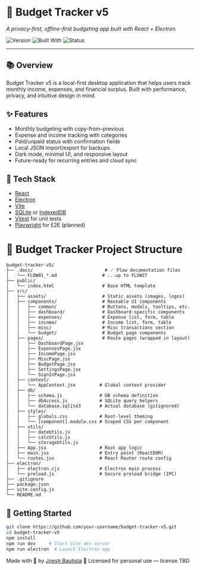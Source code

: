 # 💸 Budget Tracker v5

_A privacy-first, offline-first budgeting app built with React + Electron._

![Version](https://img.shields.io/badge/version-v5.0.0-blue)
![Built With](https://img.shields.io/badge/built%20with-React%20%2B%20Electron-orange)
![Status](https://img.shields.io/badge/status-in%20development-yellow)

---

## 📚 Overview

Budget Tracker v5 is a local-first desktop application that helps users track monthly income, expenses, and financial surplus. Built with performance, privacy, and intuitive design in mind.

## ✨ Features

- Monthly budgeting with copy-from-previous
- Expense and income tracking with categories
- Paid/unpaid status with confirmation fields
- Local JSON import/export for backups
- Dark mode, minimal UI, and responsive layout
- Future-ready for recurring entries and cloud sync

## 🧱 Tech Stack

- [React](https://reactjs.org/)
- [Electron](https://www.electronjs.org/)
- [Vite](https://vitejs.dev/)
- [SQLite](https://www.sqlite.org/) or [IndexedDB](https://developer.mozilla.org/en-US/docs/Web/API/IndexedDB_API)
- [Vitest](https://vitest.dev/) for unit tests
- [Playwright](https://playwright.dev/) for E2E (planned)

# 📁 Budget Tracker Project Structure

```
budget-tracker-v5/
├── .docs/                           # ✅ Flow documentation files
│   └── FLOW01_*.md                 # ...up to FLOW27
├── public/
│   └── index.html                  # Base HTML template
├── src/
│   ├── assets/                     # Static assets (images, logos)
│   ├── components/                 # Reusable UI components
│   │   ├── common/                 # Buttons, modals, tooltips, etc.
│   │   ├── dashboard/              # Dashboard-specific components
│   │   ├── expenses/               # Expense list, form, table
│   │   ├── income/                 # Income list, form, table
│   │   ├── misc/                   # Misc transactions section
│   │   └── budget/                 # Budget page components
│   ├── pages/                      # Route pages (wrapped in layout)
│   │   ├── DashboardPage.jsx
│   │   ├── ExpensesPage.jsx
│   │   ├── IncomePage.jsx
│   │   ├── MiscPage.jsx
│   │   ├── BudgetPage.jsx
│   │   ├── SettingsPage.jsx
│   │   └── SignInPage.jsx
│   ├── context/
│   │   └── AppContext.jsx         # Global context provider
│   ├── db/
│   │   ├── schema.js              # DB schema definition
│   │   ├── dbAccess.js            # SQLite query helpers
│   │   └── database.sqlite3       # Actual database (gitignored)
│   ├── styles/
│   │   ├── globals.css            # Root-level theming
│   │   └── [component].module.css # Scoped CSS per component
│   ├── utils/
│   │   ├── dateUtils.js
│   │   ├── calcUtils.js
│   │   └── storageUtils.js
│   ├── App.jsx                    # Root app logic
│   ├── main.jsx                   # Entry point (ReactDOM)
│   └── routes.jsx                 # React Router route config
├── electron/
│   ├── electron.cjs               # Electron main process
│   └── preload.js                 # Secure preload bridge (IPC)
├── .gitignore
├── package.json
├── vite.config.js
└── README.md
```

## 🚀 Getting Started

```bash
git clone https://github.com/your-username/budget-tracker-v5.git
cd budget-tracker-v5
npm install
npm run dev     # Start Vite dev server
npm run electron  # Launch Electron app
```

Made with 💙 by [Joesh Bautista](https://github.com/flipzoid82)
🧠 Licensed for personal use — license TBD
